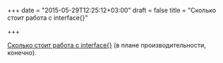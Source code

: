 +++
date = "2015-05-29T12:25:12+03:00"
draft = false
title = "Сколько стоит работа с interface{}"

+++

<p><a href="http://www.darkcoding.net/software/go-the-price-of-interface/">Сколько стоит работа с&nbsp;interface{}</a> (в плане производительности, конечно).</p>

